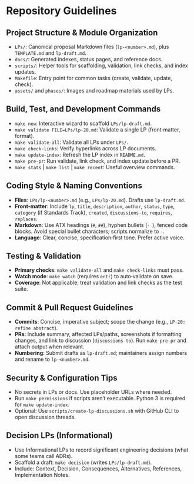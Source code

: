 # Repository Guidelines

## Project Structure & Module Organization
- `LPs/`: Canonical proposal Markdown files (`lp-<number>.md`), plus `TEMPLATE.md` and `lp-draft.md`.
- `docs/`: Generated indexes, status pages, and reference docs.
- `scripts/`: Helper tools for scaffolding, validation, link checks, and index updates.
- `Makefile`: Entry point for common tasks (create, validate, update, check).
- `assets/` and `phases/`: Images and roadmap materials used by LPs.

## Build, Test, and Development Commands
- `make new`: Interactive wizard to scaffold `LPs/lp-draft.md`.
- `make validate FILE=LPs/lp-20.md`: Validate a single LP (front‑matter, format).
- `make validate-all`: Validate all LPs under `LPs/`.
- `make check-links`: Verify hyperlinks across LP documents.
- `make update-index`: Refresh the LP index in `README.md`.
- `make pre-pr`: Run validate, link check, and index update before a PR.
- `make stats` | `make list` | `make recent`: Useful overview commands.

## Coding Style & Naming Conventions
- **Files**: `LPs/lp-<number>.md` (e.g., `LPs/lp-20.md`). Drafts use `lp-draft.md`.
- **Front‑matter**: Include `lp`, `title`, `description`, `author`, `status`, `type`, `category` (if Standards Track), `created`, `discussions-to`, `requires`, `replaces`.
- **Markdown**: Use ATX headings (`#`, `##`), hyphen bullets (`- `), fenced code blocks. Avoid special bullet characters; scripts normalize to `-`.
- **Language**: Clear, concise, specification‑first tone. Prefer active voice.

## Testing & Validation
- **Primary checks**: `make validate-all` and `make check-links` must pass.
- **Watch mode**: `make watch` (requires `entr`) to auto‑validate on save.
- **Coverage**: Not applicable; treat validation and link checks as the test suite.

## Commit & Pull Request Guidelines
- **Commits**: Concise, imperative subject; scope the change (e.g., `LP-20: refine abstract`).
- **PRs**: Include summary, affected LPs/paths, screenshots if formatting changes, and link to discussion (`discussions-to`). Run `make pre-pr` and attach output when relevant.
- **Numbering**: Submit drafts as `lp-draft.md`; maintainers assign numbers and rename to `lp-<number>.md`.

## Security & Configuration Tips
- No secrets in LPs or docs. Use placeholder URLs where needed.
- Run `make permissions` if scripts aren’t executable. Python 3 is required for `make update-index`.
- Optional: Use `scripts/create-lp-discussions.sh` with GitHub CLI to open discussion threads.

## Decision LPs (Informational)
- Use Informational LPs to record significant engineering decisions (what some teams call ADRs).
- Scaffold a draft: `make decision` (writes `LPs/lp-draft.md`).
- Include: Context, Decision, Consequences, Alternatives, References, Implementation Notes.
